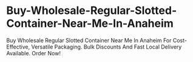 # Buy-Wholesale-Regular-Slotted-Container-Near-Me-In-Anaheim
Buy Wholesale Regular Slotted Container Near Me In Anaheim For Cost-Effective, Versatile Packaging. Bulk Discounts And Fast Local Delivery Available. Order Now!
